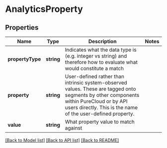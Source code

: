 # AnalyticsProperty

## Properties
Name | Type | Description | Notes
------------ | ------------- | ------------- | -------------
**propertyType** | **string** | Indicates what the data type is (e.g. integer vs string) and therefore how to evaluate what would constitute a match | 
**property** | **string** | User-defined rather than intrinsic system-observed values. These are tagged onto segments by other components within PureCloud or by API users directly.  This is the name of the user-defined property. | 
**value** | **string** | What property value to match against | 

[[Back to Model list]](../README.md#documentation-for-models) [[Back to API list]](../README.md#documentation-for-api-endpoints) [[Back to README]](../README.md)


